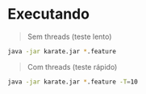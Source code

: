 # Executando

>Sem threads (teste lento)
```sh
java -jar karate.jar *.feature
```

>Com threads (teste rápido)
```sh
java -jar karate.jar *.feature -T=10
```